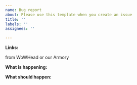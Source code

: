 ```yaml
---
name: Bug report
about: Please use this template when you create an issue
title: ''
labels: ''
assignees: ''

---
```


**Links:**

from WoWHead or our Armory

**What is happening:**



**What should happen:**